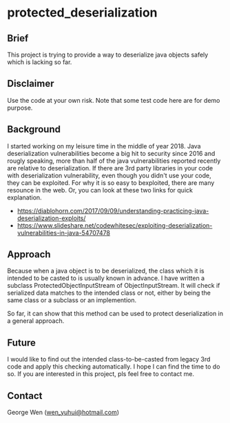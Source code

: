 # protected_deserialization

## Brief
This project is trying to provide a way to deserialize java objects safely which is lacking so far. 

## Disclaimer
Use the code at your own risk. 
Note that some test code here are for demo purpose.


## Background
I started working on my leisure time in the middle of year 2018. Java deserialization vulnerabilities become a big hit to security since 2016 and rougly speaking, more than half of the java vulnerabilities reported recently are relative to deserialization. If there are 3rd party libraries in your code with deserialization vulnerability, even though you didn't use your code, they can be exploited. For why it is so easy to bexploited, there are many resounce in the web. Or, you can look at these two links for quick explanation. 

- https://diablohorn.com/2017/09/09/understanding-practicing-java-deserialization-exploits/  
- https://www.slideshare.net/codewhitesec/exploiting-deserialization-vulnerabilities-in-java-54707478 


## Approach
Because when a java object is to be deserialized, the class which it is intended to be casted to is usually known in advance. I have written a subclass ProtectedObjectInputStream of ObjectInputStream. It will check if serialized data matches to the intended class or not, either by being the same class or a subclass or an implemention. 

So far, it can show that this method can be used to protect deserialization in a general approach. 

## Future
I would like to find out the intended class-to-be-casted from legacy 3rd code and apply this checking automatically. I hope I can find the time to do so. If you are interested in this project, pls feel free to contact me.


## Contact
George Wen (wen_yuhui@hotmail.com)

